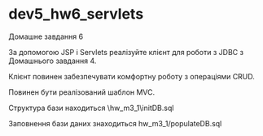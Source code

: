 # dev5_hw6_servlets
Домашне завдання 6

За допомогою JSP і Servlets реалізуйте клієнт для роботи з JDBC з Домашнього завдання 4.

Клієнт повинен забезпечувати комфортну роботу з операціями CRUD.

Повинен бути реалізований шаблон MVC.

Структура  бази находиться \hw_m3_1\initDB.sql 

Заповнення бази даних знаходиться  hw_m3_1/populateDB.sql


